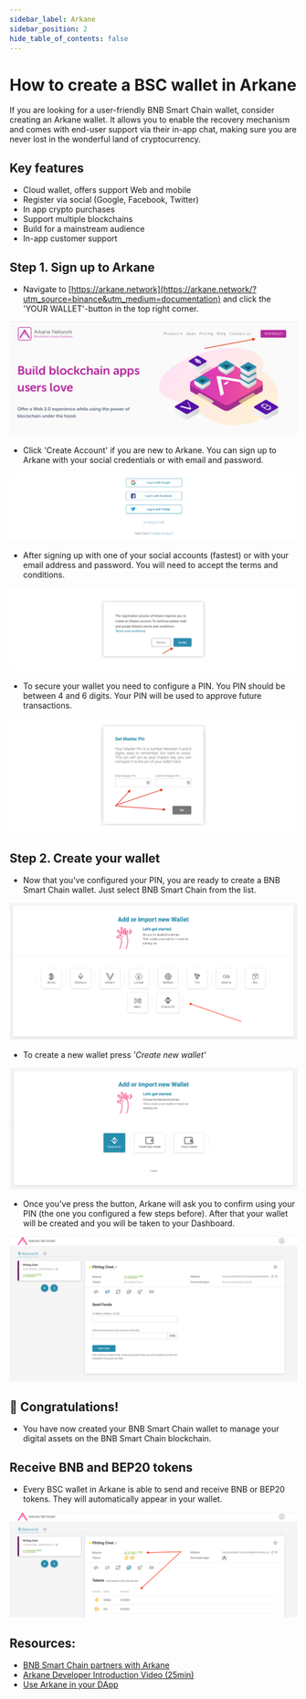 ```yaml
---
sidebar_label: Arkane 
sidebar_position: 2
hide_table_of_contents: false
---
```


# How to create a BSC wallet in Arkane

If you are looking for a user-friendly BNB Smart Chain wallet, consider creating an Arkane wallet. It allows you to enable the recovery mechanism and comes with end-user support via their in-app chat, making sure you are never lost in the wonderful land of cryptocurrency.

## Key features
- Cloud wallet, offers support Web and mobile
- Register via social (Google, Facebook, Twitter)
- In app crypto purchases
- Support multiple blockchains
- Build for a mainstream audience
- In-app customer support 

## Step 1. Sign up to Arkane

- Navigate to [https://arkane.network](https://arkane.network/?utm_source=binance&utm_medium=documentation) and click the 'YOUR WALLET'-button in the top right corner.

![img](https://github.com/ArkaneNetwork/content-management/blob/master/tutorials/bsc/create_wallet/01.png?raw=true)

- Click 'Create Account' if you are new to Arkane. You can sign up to Arkane with your social credentials or with email and password.

![img](https://github.com/ArkaneNetwork/content-management/blob/master/tutorials/bsc/create_wallet/02.png?raw=true)

- After signing up with one of your social accounts (fastest) or with your email address and password. You will need to accept the terms and conditions.

![img](https://github.com/ArkaneNetwork/content-management/blob/master/tutorials/bsc/create_wallet/03.png?raw=true)

- To secure your wallet you need to configure a PIN. You PIN should be between 4 and 6 digits. Your PIN will be used to approve future transactions.

![img](https://github.com/ArkaneNetwork/content-management/blob/master/tutorials/bsc/create_wallet/04.png?raw=true)

## Step 2. Create your wallet
- Now that you've configured your PIN, you are ready to create a BNB Smart Chain wallet. Just select BNB Smart Chain from the list.

![img](https://github.com/ArkaneNetwork/content-management/blob/master/tutorials/bsc/create_wallet/05.png?raw=true)

- To create a new wallet press *'Create new wallet'* 

![img](https://github.com/ArkaneNetwork/content-management/blob/master/tutorials/bsc/create_wallet/06.png?raw=true)

- Once you've press the button, Arkane will ask you to confirm using your PIN (the one you configured a few steps before). After that your wallet will be created and you will be taken to your Dashboard.

![img](https://github.com/ArkaneNetwork/content-management/blob/master/tutorials/bsc/create_wallet/07.png?raw=true)

## 🥳 Congratulations! 

- You have now created your BNB Smart Chain wallet to manage your digital assets on the BNB Smart Chain blockchain. 

## Receive BNB and BEP20 tokens

- Every BSC wallet in Arkane is able to send and receive BNB or BEP20 tokens. They will automatically  appear in your wallet.

![img](https://github.com/ArkaneNetwork/content-management/blob/master/tutorials/bsc/create_wallet/09.png?raw=true)

## Resources:
* [BNB Smart Chain partners with Arkane](https://arkane.network/blog/binance-smart-chain-partners-with-arkane?utm_source=binance&utm_medium=documentation)
* [Arkane Developer Introduction Video (25min)](https://www.youtube.com/watch?v=F5yFvIKHCPk)
* [Use Arkane in your DApp](arkane-developer.md)



